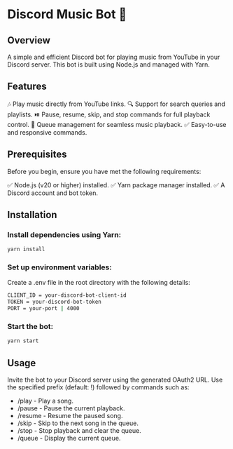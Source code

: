 # Discord Music Bot 🎵
## Overview
A simple and efficient Discord bot for playing music from YouTube in your Discord server. This bot is built using Node.js and managed with Yarn.

## Features
🎶 Play music directly from YouTube links.
🔍 Support for search queries and playlists.
⏯️ Pause, resume, skip, and stop commands for full playback control.
📜 Queue management for seamless music playback.
✅ Easy-to-use and responsive commands.

## Prerequisites
Before you begin, ensure you have met the following requirements:

✅ Node.js (v20 or higher) installed.
✅ Yarn package manager installed.
✅ A Discord account and bot token.

## Installation
### Install dependencies using Yarn:
```bash
yarn install 
```

### Set up environment variables:
Create a .env file in the root directory with the following details:
```bash
CLIENT_ID = your-discord-bot-client-id
TOKEN = your-discord-bot-token
PORT = your-port | 4000
```
### Start the bot:
```bash
yarn start 
```
## Usage
Invite the bot to your Discord server using the generated OAuth2 URL.
Use the specified prefix (default: !) followed by commands such as:

* /play <YouTube URL or search query> - Play a song.
* /pause - Pause the current playback.
* /resume - Resume the paused song.
* /skip - Skip to the next song in the queue.
* /stop - Stop playback and clear the queue.
* /queue - Display the current queue.


